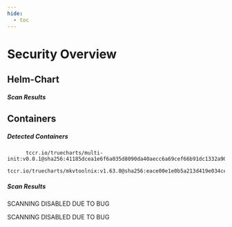```yaml
---
hide:
  - toc
---
```


# Security Overview

<link href="https://truecharts.org/_static/trivy.css" type="text/css" rel="stylesheet" />

## Helm-Chart

##### Scan Results


## Containers

##### Detected Containers

          tccr.io/truecharts/multi-init:v0.0.1@sha256:41185dcea1e6f6a035d8090da40aecc6a69cef66b91dc1332a90c9d22861d367
          tccr.io/truecharts/mkvtoolnix:v1.63.0@sha256:eace00e1e0b5a213d419e034ce1b8b19b48297d86335011450b52b65efa42fce

##### Scan Results

SCANNING DISABLED DUE TO BUG

SCANNING DISABLED DUE TO BUG
